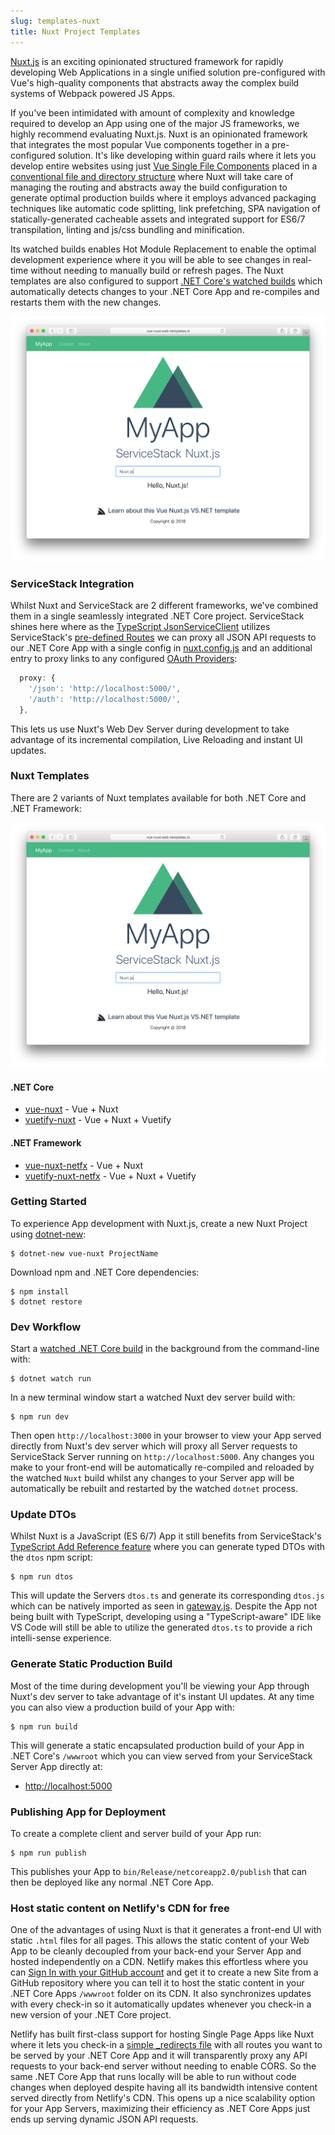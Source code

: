 ```yaml
---
slug: templates-nuxt
title: Nuxt Project Templates
---
```


[Nuxt.js](https://nuxtjs.org) is an exciting opinionated structured framework for rapidly developing Web Applications in a single unified solution pre-configured with Vue's high-quality components that abstracts away the complex build systems of Webpack powered JS Apps.

If you've been intimidated with amount of complexity and knowledge required to develop an App using one of the major JS frameworks, we highly recommend evaluating Nuxt.js. Nuxt is an opinionated framework that integrates the most popular Vue components together in a pre-configured solution. It's like developing within guard rails where it lets you develop entire websites using just [Vue Single File Components](https://vuejs.org/v2/guide/single-file-components.html) placed in a [conventional file and directory structure](https://nuxtjs.org/guide/routing) where Nuxt will take care of managing the routing and abstracts away the build configuration to generate optimal production builds where it employs advanced packaging techniques like automatic code splitting, link prefetching, SPA navigation of statically-generated cacheable assets and integrated support for ES6/7 transpilation, linting and js/css bundling and minification.

Its watched builds enables Hot Module Replacement to enable the optimal development experience where it you will be able to see changes in real-time without needing to manually build or refresh pages. The Nuxt templates are also configured to support [.NET Core's watched builds](/templates-websites#watched-net-core-builds) which automatically detects changes to your .NET Core App and re-compiles and restarts them with the new changes. 

[![](https://raw.githubusercontent.com/ServiceStack/Assets/master/csharp-templates/vue-nuxt.png)](https://github.com/NetCoreTemplates/vue-nuxt)

### ServiceStack Integration

Whilst Nuxt and ServiceStack are 2 different frameworks, we've combined them in a single seamlessly integrated .NET Core project. ServiceStack shines here where as the [TypeScript JsonServiceClient](/typescript-add-servicestack-reference#typescript-serviceclient) utilizes ServiceStack's [pre-defined Routes](/routing#pre-defined-routes) we can proxy all JSON API requests to our .NET Core App with a single config in [nuxt.config.js](https://github.com/NetCoreTemplates/vue-nuxt/blob/master/MyApp/nuxt.config.js) and an additional entry to proxy links to any configured [OAuth Providers](/authentication-and-authorization#oauth-providers):

```js
  proxy: {
    '/json': 'http://localhost:5000/',
    '/auth': 'http://localhost:5000/',
  },
```

This lets us use Nuxt's Web Dev Server during development to take advantage of its incremental compilation, Live Reloading and instant UI updates. 

### Nuxt Templates 

There are 2 variants of Nuxt templates available for both .NET Core and .NET Framework:

[![](https://raw.githubusercontent.com/ServiceStack/Assets/master/csharp-templates/vue-nuxt.png)](https://github.com/NetCoreTemplates/vue-nuxt)

#### .NET Core

  - [vue-nuxt](https://github.com/NetCoreTemplates/vue-nuxt) - Vue + Nuxt
  - [vuetify-nuxt](https://github.com/NetCoreTemplates/vuetify-nuxt) - Vue + Nuxt + Vuetify

#### .NET Framework

  - [vue-nuxt-netfx](https://github.com/NetFrameworkTemplates/vue-nuxt-netfx) - Vue + Nuxt
  - [vuetify-nuxt-netfx](https://github.com/NetFrameworkTemplates/vuetify-nuxt-netfx) - Vue + Nuxt + Vuetify

### Getting Started 

To experience App development with Nuxt.js, create a new Nuxt Project using [dotnet-new](/dotnet-new):

    $ dotnet-new vue-nuxt ProjectName

Download npm and .NET Core dependencies:

    $ npm install
    $ dotnet restore

### Dev Workflow

Start a [watched .NET Core build](/templates-websites#watched-net-core-builds) in the background from the command-line with:

    $ dotnet watch run

In a new terminal window start a watched Nuxt dev server build with:

    $ npm run dev

Then open `http://localhost:3000` in your browser to view your App served directly from Nuxt's dev server which will proxy all Server requests to ServiceStack Server running on `http://localhost:5000`. Any changes you make to your front-end will be automatically re-compiled and reloaded by the watched `Nuxt` build whilst any changes to your Server app will be automatically be rebuilt and restarted by the watched `dotnet` process.

### Update DTOs

Whilst Nuxt is a JavaScript (ES 6/7) App it still benefits from ServiceStack's [TypeScript Add Reference feature](/typescript-add-servicestack-reference) where you can generate typed DTOs with the `dtos` npm script:

    $ npm run dtos

This will update the Servers `dtos.ts` and generate its corresponding `dtos.js` which can be natively imported as seen in 
[gateway.js](https://github.com/NetCoreTemplates/vue-nuxt/blob/master/MyApp/src/shared/gateway.js#L3). Despite the App not being built with TypeScript, developing using a "TypeScript-aware" IDE like VS Code will still be able to utilize the generated `dtos.ts` to provide a rich intelli-sense experience.

### Generate Static Production Build

Most of the time during development you'll be viewing your App through Nuxt's dev server to take advantage of it's instant UI updates. At any time you can also view a production build of your App with:

    $ npm run build

This will generate a static encapsulated production build of your App in .NET Core's `/wwwroot` which you can view served from your ServiceStack Server App directly at:

 - [http://localhost:5000](http://localhost:5000)


### Publishing App for Deployment

To create a complete client and server build of your App run:

    $ npm run publish

This publishes your App to `bin/Release/netcoreapp2.0/publish` that can then be deployed like any normal .NET Core App.

### Host static content on Netlify's CDN for free

One of the advantages of using Nuxt is that it generates a front-end UI with static `.html` files for all pages. This allows the static content of your Web App to be cleanly decoupled from your back-end your Server App and hosted independently on a CDN. Netlify makes this effortless where you can [Sign In with your GitHub account](https://app.netlify.com/signup) and get it to create a new Site from a GitHub repository where you can tell it to host the static content in your .NET Core Apps `/wwwroot` folder on its CDN. It also synchronizes updates with every check-in so it automatically updates whenever you check-in a new version of your .NET Core project. 

Netlify has built first-class support for hosting Single Page Apps like Nuxt where it lets you check-in a [simple _redirects file](https://www.netlify.com/docs/redirects/) with all routes you want to be served by your .NET Core App and it will transparently proxy any API requests to your back-end server without needing to enable CORS. So the same .NET Core App that runs locally will be able to run without code changes when deployed despite having all its bandwidth intensive content served directly from Netlify's CDN. This opens up a nice scalability option for your App Servers, maximizing their efficiency as .NET Core Apps just ends up serving dynamic JSON API requests.

